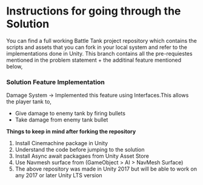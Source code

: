 # Instructions for going through the Solution

You can find a full working Battle Tank project repository which contains the scripts and assets that you can fork in your local system and refer to the implementations done in Unity. This branch contains all the pre-requiestes mentioned in the problem statement + the additinal feature mentioned below,

### **Solution Feature Implementation**
                      
Damage System -> Implemented this feature using Interfaces.This allows the player tank to,

- Give damage to enemy tank by firing bullets
- Take damage from enemy tank bullet           

**Things to keep in mind after forking the repository**

1. Install Cinemachine package in Unity
2. Understand the code before jumping to the solution
3. Install Async await packagaes from Unity Asset Store
4. Use Navmesh surface from (GameObject > AI > NavMesh Surface)
5. The above repository was made in Unity 2017 but will be able to work on any 2017 or later Unity LTS version 
